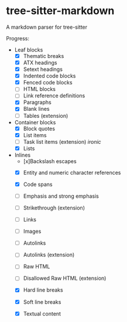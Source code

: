 # tree-sitter-markdown
A markdown parser for tree-sitter

Progress:
* Leaf blocks
  * [x] Thematic breaks
  * [x] ATX headings
  * [x] Setext headings
  * [x] Indented code blocks
  * [x] Fenced code blocks
  * [ ] HTML blocks 
  * [ ] Link reference definitions
  * [x] Paragraphs
  * [x] Blank lines
  * [ ] Tables (extension)
* Container blocks
  * [x] Block quotes
  * [x] List items
  * [ ] Task list items (extension) *ironic*
  * [x] Lists
* Inlines
  * [x]Backslash escapes
  * [x] Entity and numeric character references
  * [x] Code spans
  * [ ] Emphasis and strong emphasis
  * [ ] Strikethrough (extension)
  * [ ] Links
  * [ ] Images
  * [ ] Autolinks
  * [ ] Autolinks (extension)
  * [ ] Raw HTML
  * [ ] Disallowed Raw HTML (extension)
  * [x] Hard line breaks
  * [x] Soft line breaks
  * [x] Textual content

